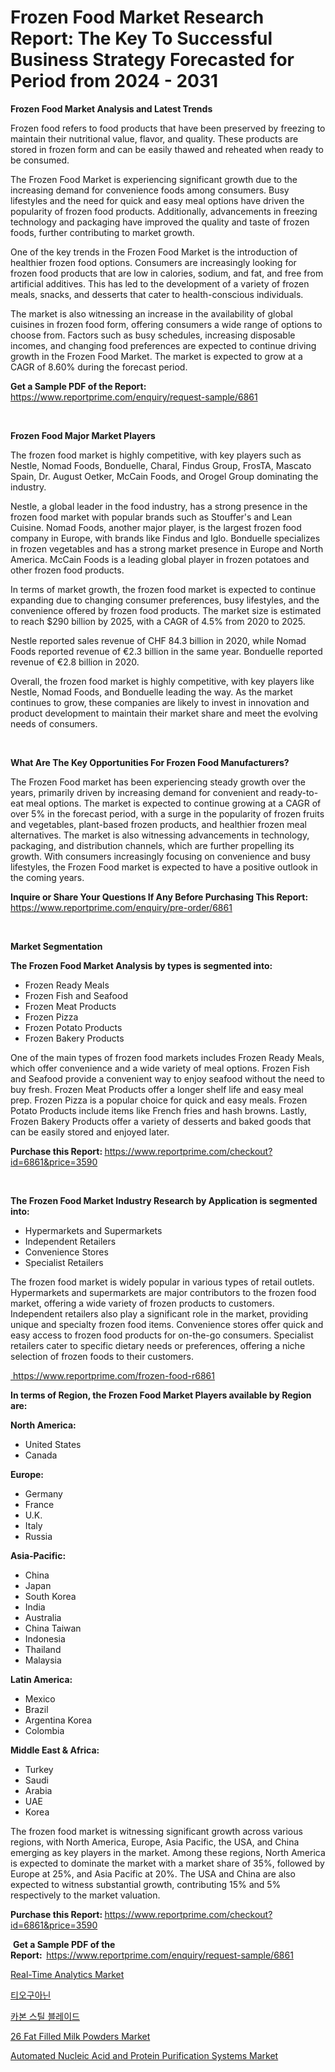 <p><h1>Frozen Food Market Research Report: The Key To Successful Business Strategy Forecasted for Period from 2024 - 2031</h1></p><p><strong>Frozen Food Market Analysis and Latest Trends</strong></p>
<p><p>Frozen food refers to food products that have been preserved by freezing to maintain their nutritional value, flavor, and quality. These products are stored in frozen form and can be easily thawed and reheated when ready to be consumed.</p><p>The Frozen Food Market is experiencing significant growth due to the increasing demand for convenience foods among consumers. Busy lifestyles and the need for quick and easy meal options have driven the popularity of frozen food products. Additionally, advancements in freezing technology and packaging have improved the quality and taste of frozen foods, further contributing to market growth.</p><p>One of the key trends in the Frozen Food Market is the introduction of healthier frozen food options. Consumers are increasingly looking for frozen food products that are low in calories, sodium, and fat, and free from artificial additives. This has led to the development of a variety of frozen meals, snacks, and desserts that cater to health-conscious individuals.</p><p>The market is also witnessing an increase in the availability of global cuisines in frozen food form, offering consumers a wide range of options to choose from. Factors such as busy schedules, increasing disposable incomes, and changing food preferences are expected to continue driving growth in the Frozen Food Market. The market is expected to grow at a CAGR of 8.60% during the forecast period.</p></p>
<p><strong>Get a Sample PDF of the Report:&nbsp;</strong> <a href="https://www.reportprime.com/enquiry/request-sample/6861">https://www.reportprime.com/enquiry/request-sample/6861</a></p>
<p>&nbsp;</p>
<p><strong>Frozen Food Major Market Players</strong></p>
<p><p>The frozen food market is highly competitive, with key players such as Nestle, Nomad Foods, Bonduelle, Charal, Findus Group, FrosTA, Mascato Spain, Dr. August Oetker, McCain Foods, and Orogel Group dominating the industry. </p><p>Nestle, a global leader in the food industry, has a strong presence in the frozen food market with popular brands such as Stouffer's and Lean Cuisine. Nomad Foods, another major player, is the largest frozen food company in Europe, with brands like Findus and Iglo. Bonduelle specializes in frozen vegetables and has a strong market presence in Europe and North America. McCain Foods is a leading global player in frozen potatoes and other frozen food products.</p><p>In terms of market growth, the frozen food market is expected to continue expanding due to changing consumer preferences, busy lifestyles, and the convenience offered by frozen food products. The market size is estimated to reach $290 billion by 2025, with a CAGR of 4.5% from 2020 to 2025.</p><p>Nestle reported sales revenue of CHF 84.3 billion in 2020, while Nomad Foods reported revenue of €2.3 billion in the same year. Bonduelle reported revenue of €2.8 billion in 2020.</p><p>Overall, the frozen food market is highly competitive, with key players like Nestle, Nomad Foods, and Bonduelle leading the way. As the market continues to grow, these companies are likely to invest in innovation and product development to maintain their market share and meet the evolving needs of consumers.</p></p>
<p>&nbsp;</p>
<p><strong>What Are The Key Opportunities For Frozen Food Manufacturers?</strong></p>
<p><p>The Frozen Food market has been experiencing steady growth over the years, primarily driven by increasing demand for convenient and ready-to-eat meal options. The market is expected to continue growing at a CAGR of over 5% in the forecast period, with a surge in the popularity of frozen fruits and vegetables, plant-based frozen products, and healthier frozen meal alternatives. The market is also witnessing advancements in technology, packaging, and distribution channels, which are further propelling its growth. With consumers increasingly focusing on convenience and busy lifestyles, the Frozen Food market is expected to have a positive outlook in the coming years.</p></p>
<p><strong>Inquire or Share Your Questions If Any Before Purchasing This Report:</strong> <a href="https://www.reportprime.com/enquiry/pre-order/6861">https://www.reportprime.com/enquiry/pre-order/6861</a></p>
<p>&nbsp;</p>
<p><strong>Market Segmentation</strong></p>
<p><strong>The Frozen Food Market Analysis by types is segmented into:</strong></p>
<p><ul><li>Frozen Ready Meals</li><li>Frozen Fish and Seafood</li><li>Frozen Meat Products</li><li>Frozen Pizza</li><li>Frozen Potato Products</li><li>Frozen Bakery Products</li></ul></p>
<p><p>One of the main types of frozen food markets includes Frozen Ready Meals, which offer convenience and a wide variety of meal options. Frozen Fish and Seafood provide a convenient way to enjoy seafood without the need to buy fresh. Frozen Meat Products offer a longer shelf life and easy meal prep. Frozen Pizza is a popular choice for quick and easy meals. Frozen Potato Products include items like French fries and hash browns. Lastly, Frozen Bakery Products offer a variety of desserts and baked goods that can be easily stored and enjoyed later.</p></p>
<p><strong>Purchase this Report:&nbsp;</strong><a href="https://www.reportprime.com/checkout?id=6861&price=3590">https://www.reportprime.com/checkout?id=6861&price=3590</a></p>
<p>&nbsp;</p>
<p><strong>The Frozen Food Market Industry Research by Application is segmented into:</strong></p>
<p><ul><li>Hypermarkets and Supermarkets</li><li>Independent Retailers</li><li>Convenience Stores</li><li>Specialist Retailers</li></ul></p>
<p><p>The frozen food market is widely popular in various types of retail outlets. Hypermarkets and supermarkets are major contributors to the frozen food market, offering a wide variety of frozen products to customers. Independent retailers also play a significant role in the market, providing unique and specialty frozen food items. Convenience stores offer quick and easy access to frozen food products for on-the-go consumers. Specialist retailers cater to specific dietary needs or preferences, offering a niche selection of frozen foods to their customers.</p></p>
<p><a href="https://www.reportprime.com/frozen-food-r6861">&nbsp;https://www.reportprime.com/frozen-food-r6861</a></p>
<p><strong>In terms of Region, the Frozen Food Market Players available by Region are:</strong></p>
<p>
    <p> <strong> North America: </strong>
        <ul>
            <li>United States</li>
            <li>Canada</li>
        </ul>
        </p> 
    <p> <strong> Europe: </strong>
        <ul>
            <li>Germany</li>
            <li>France</li>
            <li>U.K.</li>
            <li>Italy</li>
            <li>Russia</li>
        </ul>
        </p> 
    <p> <strong> Asia-Pacific: </strong>
        <ul>
            <li>China</li>
            <li>Japan</li>
            <li>South Korea</li>
            <li>India</li>
            <li>Australia</li>
            <li>China Taiwan</li>
            <li>Indonesia</li>
            <li>Thailand</li>
            <li>Malaysia</li>
        </ul>
        </p> 
    <p> <strong> Latin America: </strong>
        <ul>
            <li>Mexico</li>
            <li>Brazil</li>
            <li>Argentina Korea</li>
            <li>Colombia</li>
        </ul>
        </p> 
    <p> <strong> Middle East & Africa: </strong>
        <ul>
            <li>Turkey</li>
            <li>Saudi</li>
            <li>Arabia</li>
            <li>UAE</li>
            <li>Korea</li>
        </ul>
    </p>
    </p>
<p><p>The frozen food market is witnessing significant growth across various regions, with North America, Europe, Asia Pacific, the USA, and China emerging as key players in the market. Among these regions, North America is expected to dominate the market with a market share of 35%, followed by Europe at 25%, and Asia Pacific at 20%. The USA and China are also expected to witness substantial growth, contributing 15% and 5% respectively to the market valuation.</p></p>
<p><strong>Purchase this Report: </strong><a href="https://www.reportprime.com/checkout?id=6861&price=3590">https://www.reportprime.com/checkout?id=6861&price=3590</a></p>
<p>&nbsp;<strong>Get a Sample PDF of the Report:&nbsp;&nbsp;</strong><a href="https://www.reportprime.com/enquiry/request-sample/6861">https://www.reportprime.com/enquiry/request-sample/6861</a></p>
<p><strong></strong></p>
<p><p><a href="https://www.linkedin.com/pulse/real-time-analytics-market-investigation-industry-evolution-61nwc">Real-Time Analytics Market</a></p><p><a href="https://medium.com/@treyhettinger2023/%ED%8B%B0%EC%98%A4%EA%B5%AC%EC%95%84%EB%8B%8C-%EC%8B%9C%EC%9E%A5-%EC%97%AD%ED%95%99-%ED%83%90%EC%83%89-2024%EB%85%84%EB%B6%80%ED%84%B0-2031%EB%85%84%EA%B9%8C%EC%A7%80%EC%9D%98-%EA%B8%80%EB%A1%9C%EB%B2%8C-%ED%8A%B8%EB%A0%8C%EB%93%9C%EC%99%80-%EB%AF%B8%EB%9E%98-%EC%84%B1%EC%9E%A5-%EC%A0%84%EB%A7%9D%EC%9D%84-146%ED%8E%98%EC%9D%B4%EC%A7%80%EC%97%90%EC%84%9C-%EB%8B%A4%EB%A3%B9%EB%8B%88%EB%8B%A4-d6afc5f58d2c">티오구아닌</a></p><p><a href="https://medium.com/@hermanokutneva7878567/%EA%B8%80%EB%A1%9C%EB%B2%8C-%ED%83%84%EC%86%8C%EA%B0%95%EC%B2%A0-%EB%B8%94%EB%A0%88%EC%9D%B4%EB%93%9C-%EC%8B%9C%EC%9E%A5%EC%9D%98-%ED%92%8D%EA%B2%BD%EC%9D%84-%ED%83%90%EC%83%89%ED%95%98%EB%8B%A4-%EB%8F%99%ED%96%A5-%EC%98%88%EC%B8%A1-%EB%B0%8F-%EC%98%81%ED%96%A5-%EB%B6%84%EC%84%9D-2024-2031-%EC%9D%80-194-%ED%8E%98%EC%9D%B4%EC%A7%80%EC%97%90-%EA%B1%B8%EC%B3%90-%EB%8B%A4%EB%A3%B9%EB%8B%88%EB%8B%A4-e7d78638d1ed">카본 스틸 블레이드</a></p><p><a href="https://github.com/angelajermaine/Market-Research-Report-List-4/blob/main/26-fat-filled-milk-powders-market.md">26 Fat Filled Milk Powders Market</a></p><p><a href="https://medium.com/@susanwest38/automated-nucleic-acid-and-protein-purification-systems-market-size-growth-and-industry-analysis-d14bb844f3b3">Automated Nucleic Acid and Protein Purification Systems Market</a></p></p>